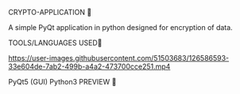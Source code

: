 CRYPTO-APPLICATION 📱

A simple PyQt application in python designed for encryption of data.

TOOLS/LANGUAGES USED📱


https://user-images.githubusercontent.com/51503683/126586593-33e604de-7ab2-499b-a4a2-473700cce251.mp4


PyQt5 (GUI)
Python3
PREVIEW 🚀
